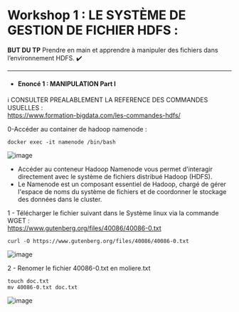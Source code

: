 # Workshop 1 : LE SYSTÈME DE GESTION DE FICHIER HDFS :

**BUT DU TP**
Prendre en main et apprendre à manipuler des fichiers dans l’environnement HDFS. :heavy_check_mark: 

---
- #### Enoncé 1 : MANIPULATION Part I

:information_source: CONSULTER PREALABLEMENT LA REFERENCE DES COMMANDES USUELLES :<br/>
https://www.formation-bigdata.com/les-commandes-hdfs/

0-Accéder au container de hadoop namenode :
```console
docker exec -it namenode /bin/bash
```
  ![image](https://github.com/zineb-kplr/Hadoop-Workshops/assets/123749462/22d43971-f5e4-41de-96a6-055036d8d01a)
- Accéder au conteneur Hadoop Namenode vous permet d'interagir directement avec le système de fichiers distribué Hadoop (HDFS).
- Le Namenode est un composant essentiel de Hadoop, chargé de gérer l'espace de noms du système de fichiers et de coordonner le stockage des données dans le cluster.

1 - Télécharger le fichier suivant dans le Système linux via la commande WGET :<br/>
https://www.gutenberg.org/files/40086/40086-0.txt
```console
curl -O https://www.gutenberg.org/files/40086/40086-0.txt
```

![image](https://github.com/zineb-kplr/Hadoop-Workshops/assets/123749462/2e249879-1045-467b-aee9-989957886cf2)

2 - Renomer le fichier 40086-0.txt en moliere.txt
```console
touch doc.txt
mv 40086-0.txt doc.txt
```

![image](https://github.com/zineb-kplr/Hadoop-Workshops/assets/123749462/84c8da2a-7577-4c25-ac37-7721e52cca73)

